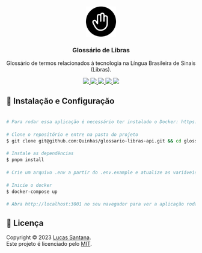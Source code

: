 <!-- PROJECT LOGO -->
<br />
<div align="center">
  <a href="https://github.com/Quinhas/glossario-libras-api">
    <img src=".github/images/logo.svg" alt="Logo" width="80" height="80">
  </a>

  <h3 align="center">Glossário de Libras</h3>

  <p align="center">
    Glossário de termos relacionados à tecnologia na Língua Brasileira de Sinais (Libras).
    <br />
  </p>

  <p align="center">
    <a href="https://github.com/Quinhas/glossario-libras-api/graphs/contributors">
      <img src="https://img.shields.io/github/contributors/Quinhas/glossario-libras-api.svg?style=for-the-badge" />
    </a>
    <a href="https://github.com/Quinhas/glossario-libras-api/network/members">
      <img src="https://img.shields.io/github/forks/Quinhas/glossario-libras-api.svg?style=for-the-badge" />
    </a>
    <a href="https://github.com/Quinhas/glossario-libras-api/stargazers">
      <img src="https://img.shields.io/github/stars/Quinhas/glossario-libras-api.svg?style=for-the-badge" />
    </a>
    <a href="https://github.com/Quinhas/glossario-libras-api/issues">
      <img src="https://img.shields.io/github/issues/Quinhas/glossario-libras-api.svg?style=for-the-badge" />
    </a>
    <a href="https://github.com/Quinhas/glossario-libras-api/blob/main/LICENSE">
      <img src="https://img.shields.io/github/license/Quinhas/glossario-libras-api.svg?style=for-the-badge" />
    </a>
    <br />
  </p>
</div>

<!-- LICENSE -->

## 🚀 Instalação e Configuração

```bash

# Para rodar essa aplicação é necessário ter instalado o Docker: https://www.docker.com/

# Clone o repositório e entre na pasta do projeto
$ git clone git@github.com:Quinhas/glossario-libras-api.git && cd glossario-libras-api

# Instale as dependências
$ pnpm install

# Crie um arquivo .env a partir do .env.example e atualize as variáveis de ambiente

# Inicie o docker
$ docker-compose up

# Abra http://localhost:3001 no seu navegador para ver a aplicação rodando!
```

<!-- LICENSE -->

## 📝 Licença

Copyright © 2023 [Lucas Santana](https://github.com/Quinhas).<br />
Este projeto é licenciado pelo [MIT](https://github.com/Quinhas/glossario-libras-api/blob/main/LICENSE).

<!-- MARKDOWN LINKS & IMAGES -->
<!-- https://www.markdownguide.org/basic-syntax/#reference-style-links -->
